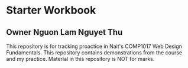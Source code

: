 # Starter Workbook

## Owner Nguon Lam Nguyet Thu

This repository is for tracking proactice in Nait's COMP1017 Web Design Fundamentals. This repository contains demonstrations from the course and my practice. Material in this repository is NOT for marks.


